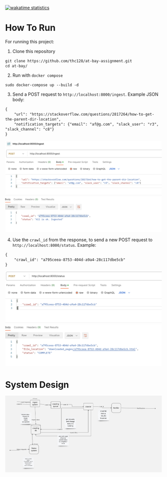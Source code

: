 [![wakatime statistics](https://wakatime.com/badge/user/5ed747b7-0463-4306-99b1-0bf97d1aaa33/project/018dbbf1-65bd-41cc-9680-84d7ad8b4c72.svg)](https://wakatime.com/badge/user/5ed747b7-0463-4306-99b1-0bf97d1aaa33/project/018dbbf1-65bd-41cc-9680-84d7ad8b4c72)

# How To Run
For running this project:
1. Clone this repository
```
git clone https://github.com/thc128/at-bay-assignment.git
cd at-bay/
```

2. Run with `docker compose`
```
sudo docker-compose up --build -d
```

3. Send a POST request to `http://localhost:8000/ingest`. 
Example JSON body:
```
{
    "url": "https://stackoverflow.com/questions/2817264/how-to-get-the-parent-dir-location",
    "notification_targets": {"email": "af@g.com", "slack_user": "r3", "slack_channel": "c8"}
}
```
![first_request](first_request.png)

4. Use the `crawl_id` from the response, to send a new POST request to `http://localhost:8000/status`. Example:
```
{
    "crawl_id": "a795ceea-8753-404d-a9a4-28c117dbe5cb"
}
```
![second_request](second_request.png)

# System Design
![design](system_design.jpg)